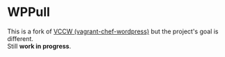 # WPPull
This is a fork of [VCCW (vagrant-chef-wordpress)](https://github.com/miya0001/vccw) but the project's goal is different.  
Still **work in progress**.
